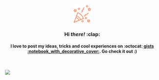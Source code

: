 <div align="center">
        <br>
        <br>
        <br>
        <br>
        <img src="https://raw.githubusercontent.com/anthowen/anthowen/master/tada.svg?sanitize=true" width="60" height="60">
        <h3>Hi <i>there!</i> :clap: </h3>
        <h4>I love to post my ideas, tricks and cool experiences on :octocat:<a href="https://cutt.ly/ant-gists" target="_blank"> gists :notebook_with_decorative_cover:</a>. Go check it out :)</h4>
        <br>
        <br>
</div>

<div>
        
<img src="https://res.cloudinary.com/practicaldev/image/fetch/s--KquRHSBA--/c_limit%2Cf_auto%2Cfl_progressive%2Cq_66%2Cw_880/https://dev-to-uploads.s3.amazonaws.com/i/9bj1wos6zzc0st06ueb9.gif" />

</div>
